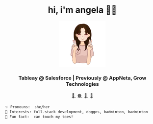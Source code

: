 <h1 align="center">
  hi, i'm angela 👋🏻
</h1>

<p align="center">
  <img
    src="./resources/me.png"
    alt="me"
    width="150"
  />
</p>

<h3 align="center">
  Tableay @ Salesforce | Previously @ AppNeta, Grow Technologies
</h3>

<h4 align="center">
  <a href="mailto:angela.tsang@alumni.ubc.ca">
    <span role="button" aria-label="Email" title="Email">💌</span>
  </a>
  &nbsp;
  <a href="https://tsangela.github.io/" target="_blank">
    <span role="button" aria-label="Website" title="Website">🌐</span>
  </a>
  &nbsp;
  <a href="https://www.linkedin.com/in/tsangela/" target="_blank">
    <span role="button" aria-label="LinkedIn" title="LinkedIn">💼</span>
  </a>
  &nbsp;
  <a href="https://tsangela.github.io/static/media/angela-tsang-resume.24c7809c.pdf" target="_blank">
    <span role="button" aria-label="Resume" title="Resume">📑</span>
  </a>
</h4>

```
✨ Pronouns:  she/her
🏸 Interests: full-stack development, doggos, badminton, badminton
🎉 Fun fact:  can touch my toes! 
```
